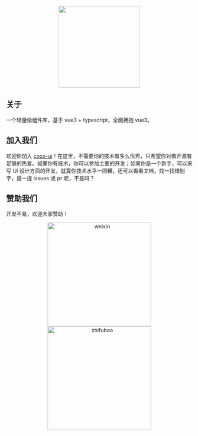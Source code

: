 <p align="center">
  <img height="220px" src="https://tianyuhao.cn/images/coco-ui/coco-ui-logo.svg">
</p>

## 关于

一个轻量级组件库，基于 vue3 + typescript，全面拥抱 vue3。

## 加入我们

欢迎你加入 [coco-ui](https://github.com/Coco2001/coco-ui)！在这里，不需要你的技术有多么优秀，只希望你对做开源有足够的热爱。如果你有技术，你可以参加主要的开发；如果你是一个新手，可以来写 Ui 设计方面的开发，就算你技术水平一团糟，还可以看看文档，找一找错别字，提一提 issues 或 pr 呢，不是吗？

## 赞助我们

开发不易，欢迎大家赞助！

<p align="center">
  <img
    draggable="false"
    width="280px"
    src="https://tianyuhao.cn/images/coco-ui/weixin.jpg"
    alt="weixin"
  />
  <img
    draggable="false"
    width="280px"
    src="https://tianyuhao.cn/images/coco-ui/zhifubao.jpg"
    alt="zhifubao"
  />
</p>
